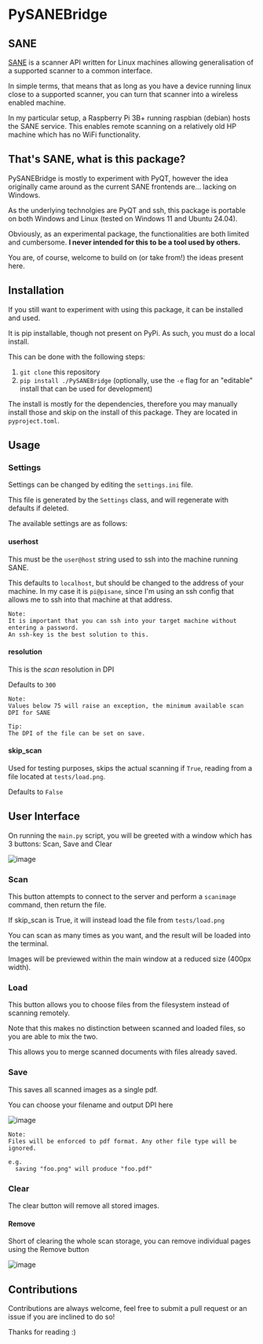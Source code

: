 # PySANEBridge

## SANE

[SANE](http://www.sane-project.org/) is a scanner API written for Linux machines allowing generalisation of a supported scanner to a common interface.

In simple terms, that means that as long as you have a device running linux close to a supported scanner, you can turn that scanner into a wireless enabled machine.

In my particular setup, a Raspberry Pi 3B+ running raspbian (debian) hosts the SANE service. This enables remote scanning on a relatively old HP machine which has no WiFi functionality.

## That's SANE, what is this package?

PySANEBridge is mostly to experiment with PyQT, however the idea originally came around as the current SANE frontends are... lacking on Windows.

As the underlying technolgies are PyQT and ssh, this package is portable on both Windows and Linux (tested on Windows 11 and Ubuntu 24.04).

Obviously, as an experimental package, the functionalities are both limited and cumbersome. **I never intended for this to be a tool used by others.**

You are, of course, welcome to build on (or take from!) the ideas present here.

## Installation

If you still want to experiment with using this package, it can be installed and used.

It is pip installable, though not present on PyPi. As such, you must do a local install.

This can be done with the following steps:

1. `git clone` this repository
2. `pip install ./PySANEBridge` (optionally, use the `-e` flag for an "editable" install that can be used for development)

The install is mostly for the dependencies, therefore you may manually install those and skip on the install of this package. They are located in `pyproject.toml`.

## Usage

### Settings

Settings can be changed by editing the `settings.ini` file.

This file is generated by the `Settings` class, and will regenerate with defaults if deleted.

The available settings are as follows:

#### userhost

This must be the `user@host` string used to ssh into the machine running SANE. 

This defaults to `localhost`, but should be changed to the address of your machine. In my case it is `pi@pisane`, since I'm using an ssh config that allows me to ssh into that machine at that address.

```
Note:
It is important that you can ssh into your target machine without entering a password.
An ssh-key is the best solution to this.
```

#### resolution

This is the _scan_ resolution in DPI

Defaults to `300`

```
Note:
Values below 75 will raise an exception, the minimum available scan DPI for SANE
```

```
Tip:
The DPI of the file can be set on save.
```

#### skip_scan

Used for testing purposes, skips the actual scanning if `True`, reading from a file located at `tests/load.png`.

Defaults to `False`

## User Interface

On running the `main.py` script, you will be greeted with a window which has 3 buttons: Scan, Save and Clear

![image](https://github.com/user-attachments/assets/3cde0336-19d7-4e3c-bc20-0245633bee2f)

### Scan

This button attempts to connect to the server and perform a `scanimage` command, then return the file.

If skip_scan is True, it will instead load the file from `tests/load.png`

You can scan as many times as you want, and the result will be loaded into the terminal.

Images will be previewed within the main window at a reduced size (400px width).

### Load

This button allows you to choose files from the filesystem instead of scanning remotely.

Note that this makes no distinction between scanned and loaded files, so you are able to mix the two.

This allows you to merge scanned documents with files already saved.

### Save

This saves all scanned images as a single pdf.

You can choose your filename and output DPI here

![image](https://github.com/user-attachments/assets/49556eca-9cb9-4772-80b0-b1bfd3e28cad)

```
Note:
Files will be enforced to pdf format. Any other file type will be ignored.

e.g.
  saving "foo.png" will produce "foo.pdf"
```

### Clear

The clear button will remove all stored images.

#### Remove

Short of clearing the whole scan storage, you can remove individual pages using the Remove button

![image](https://github.com/user-attachments/assets/21d55736-dcd9-4db6-b58b-321f32d938d1)

## Contributions

Contributions are always welcome, feel free to submit a pull request or an issue if you are inclined to do so!

Thanks for reading :)
